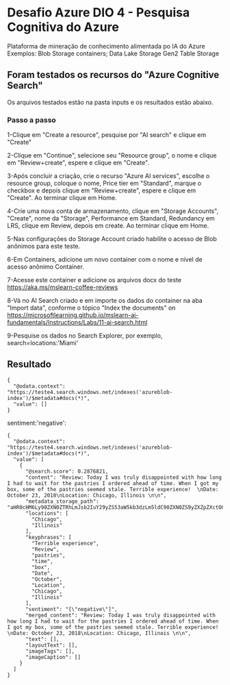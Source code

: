 # Desafio Azure DIO 4 - Pesquisa Cognitiva do Azure
Plataforma de mineração de conhecimento alimentada po IA do Azure
Exemplos:
Blob Storage containers;
Data Lake Storage Gen2
Table Storage



## Foram testados os recursos do "Azure Cognitive Search"
Os arquivos testados estão na pasta inputs e os resultados estão abaixo.

### Passo a passo
1-Clique em "Create a resource", pesquise por "AI search" e clique em "Create"

2-Clique em "Continue", selecione seu "Resource group", o nome e clique em "Review+create", espere e clique em "Create".

3-Após concluir a criação, crie o recurso "Azure AI services", escolhe o resource group, coloque o nome, Price tier em "Standard", marque o checkbox e depois clique em "Review+create", espere e clique em "Create". Ao terminar clique em Home.

4-Crie uma nova conta de armazenamento, clique em "Storage Accounts", "Create", nome da "Storage", Performance em Standard, Redundancy em LRS, clique em Review, depois em create. Ao terminar clique em Home.

5-Nas configurações do Storage Account criado habilite o acesso de Blob anônimos para este teste.

6-Em Containers, adicione um novo container com o nome e nível de acesso anônimo Container.

7-Acesse este container e adicione os arquivos docx do teste https://aka.ms/mslearn-coffee-reviews

8-Vá no AI Search criado e em importe os dados do container na aba "Import data", conforme o tópico "Index the documents" on https://microsoftlearning.github.io/mslearn-ai-fundamentals/Instructions/Labs/11-ai-search.html

9-Pesquise os dados no Search Explorer, por exemplo, search=locations:'Miami'

## Resultado
```
{
  "@odata.context": "https://teste4.search.windows.net/indexes('azureblob-index')/$metadata#docs(*)",
  "value": []
}
```
sentiment:'negative':
```
{
  "@odata.context": "https://teste4.search.windows.net/indexes('azureblob-index')/$metadata#docs(*)",
  "value": [
    {
      "@search.score": 0.2876821,
      "content": "Review: Today I was truly disappointed with how long I had to wait for the pastries I ordered ahead of time. When I got my box, some of the pastries seemed stale. Terrible experience!  \nDate: October 23, 2018\nLocation: Chicago, Illinois \n\n",
      "metadata_storage_path": "aHR0cHM6Ly90ZXN0ZTRhLmJsb2IuY29yZS53aW5kb3dzLm5ldC90ZXN0ZS9yZXZpZXctOC5kb2N40",
      "locations": [
        "Chicago",
        "Illinois"
      ],
      "keyphrases": [
        "Terrible experience",
        "Review",
        "pastries",
        "time",
        "box",
        "Date",
        "October",
        "Location",
        "Chicago",
        "Illinois"
      ],
      "sentiment": "[\"negative\"]",
      "merged_content": "Review: Today I was truly disappointed with how long I had to wait for the pastries I ordered ahead of time. When I got my box, some of the pastries seemed stale. Terrible experience!  \nDate: October 23, 2018\nLocation: Chicago, Illinois \n\n",
      "text": [],
      "layoutText": [],
      "imageTags": [],
      "imageCaption": []
    }
  ]
}
```
